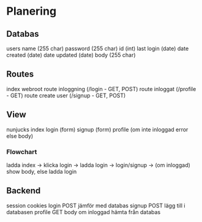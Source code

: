 # Planering

## Databas
users
name (255 char)
password (255 char)
id (int)
last login (date)
date created (date)
date updated (date)
body (255 char)

## Routes
index webroot
route inloggning (/login - GET, POST)
route inloggat (/profile - GET)
route create user (/signup - GET, POST)

## View
nunjucks
index
login (form)
signup (form)
profile (om inte inloggad error else body)

### Flowchart
ladda index -> klicka login -> ladda login -> login/signup ->
(om inloggad) show body, else ladda login

## Backend
session
cookies
login POST jämför med databas
signup POST lägg till i databasen
profile GET body om inloggad hämta från databas